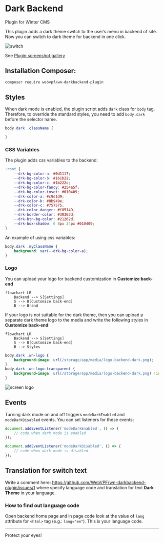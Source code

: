 # Dark Backend

Plugin for Winter CMS

This plugin adds a dark theme switch to the user’s menu in backend of site. Now you can switch to dark theme for backend in one click.

![switch](https://user-images.githubusercontent.com/61043464/145829071-8ca9fd28-7928-49a6-8ccc-f45b08467102.jpg)

See [Plugin screenshot gallery](https://github.com/WebVPF/wn-darkbackend-plugin/issues/6)

## Installation Сomposer:

```bash
composer require webvpf/wn-darkbackend-plugin
```

## Styles

When dark mode is enabled, the plugin script adds `dark` class for `body` tag. Therefore, to override the standard styles, you need to add `body.dark` before the selector name.

```css
body.dark .className {

}
```

### CSS Variables

The plugin adds css variables to the backend:

```css
:root {
    --drk-bg-color-a: #0d1117;
    --drk-bg-color-b: #161b22;
    --drk-bg-color-c: #1b222c;
    --drk-bg-color-fancy: #254a5f;
    --drk-bg-color-inset: #010409;
    --drk-color-a: #c9d1d9;
    --drk-color-b: #8b949e;
    --drk-color-c: #757575;
    --drk-color-danger: #f85149;
    --drk-border-color: #30363d;
    --drk-btn-bg-color: #21262d;
    --drk-box-shadow: 0 8px 24px #010409;
}
```

An example of using css variables:

```css
body.dark .myClassName {
    background: var(--drk-bg-color-a);
}
```

### Logo

You can upload your logo for backend customization in **Customize back-end**

```mermaid
flowchart LR
    Backend --> S[Settings]
    S --> B[Customize back-end]
    B --> Brand
```

If your logo is not suitable for the dark theme, then you can upload a separate dark theme logo to the media and write the following styles in **Customize back-end**

```mermaid
flowchart LR
    Backend --> S[Settings]
    S --> B[Customize back-end]
    B --> Styles
```

```css
body.dark .wn-logo {
    background-image: url(/storage/app/media/logo-backend-dark.png);
}
body.dark .wn-logo-transparent {
    background-image: url(/storage/app/media/logo-backend-dark.png) !important;
}
```

![screen logo](https://user-images.githubusercontent.com/61043464/211161041-750dd82d-52ea-49a5-a96d-d8cfbbd43acc.jpg)

## Events

Turning dark mode on and off triggers `modeDarkEnabled` and `modeDarkDisabled` events. You can set listeners for these events:

```js
document.addEventListener('modeDarkEnabled', () => {
    // code when dark mode is enabled
});

document.addEventListener('modeDarkDisabled', () => {
    // code when dark mode is disabled
});
```

## Translation for switch text

Write a comment here: https://github.com/WebVPF/wn-darkbackend-plugin/issues/1 where specify language code and translation for text **Dark Theme** in your language.

### How to find out language code

Open backend home page and in page code look at the value of `lang` attribute for `<html>` tag (e.g.: `lang="en"`). This is your language code.

---

Protect your eyes!
